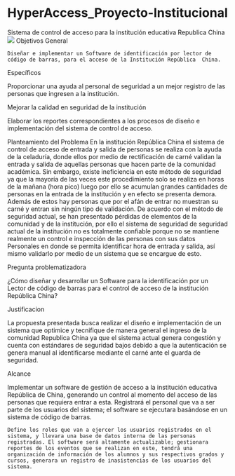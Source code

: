 # HyperAccess_Proyecto-Institucional
Sistema de control de acceso para la institución educativa Republica China
![](http://imgfz.com/i/bHdhtT9.png)
Objetivos
General

	Diseñar e implementar un Software de identificación por lector de código de barras, para el acceso de la Institución República  China.

Específicos

Proporcionar una ayuda al personal de seguridad a un mejor registro de las personas que ingresen a la institución.

Mejorar la calidad en seguridad de la institución 

Elaborar los reportes correspondientes a los procesos de diseño e implementación del sistema de control de acceso.

Planteamiento del Problema
En la institución República  China el sistema de control de acceso de entrada y salida de personas se realiza con la ayuda de la celaduría, donde ellos por medio de rectificación de carné validan la entrada y salida de aquellas personas que hacen parte de la comunidad académica. Sin embargo, existe ineficiencia en este método de seguridad ya que la mayoría de las veces este procedimiento solo se realiza en horas de la mañana (hora pico) luego por ello se acumulan grandes cantidades de personas en la entrada de la institución y en efecto se presenta demora. Además de estos hay personas que por el afán de entrar no muestran su carné y entran sin ningún tipo de validación.
De acuerdo con el método de seguridad actual, se han presentado pérdidas de elementos de la comunidad y de la institución, por ello el sistema de seguridad de seguridad actual de la institución no es totalmente confiable porque no se mantiene realmente un control e inspección de las personas con sus datos Personales en donde se permita identificar hora de entrada y salida, así mismo validarlo por medio de un sistema que se encargue de esto. 

Pregunta problematizadora

¿Cómo diseñar y desarrollar un Software para la identificación por un Lector de código de barras para el control de acceso de la institución República China?

Justificacion

La propuesta presentada busca realizar el diseño e implementación de un sistema que optimice y tecnifique de manera general el ingreso de la comunidad Republica  China ya que el sistema actual genera congestión y cuenta con estándares de seguridad bajos debido a que la autenticación se genera manual al identificarse mediante el carné ante el guarda de seguridad.

Alcance

Implementar un software de gestión de acceso a la institución educativa República de China, generando un control al momento del acceso de las personas que requiera entrar a esta. Registrará el personal que va a ser parte de los usuarios del sistema; el software se ejecutara basándose en un sistema de código de barras.

	Define los roles que van a ejercer los usuarios registrados en el sistema, y llevara una base de datos interna de las personas registradas. El software será altamente actualizable; gestionara reportes de los eventos que se realizan en este, tendrá una organización de información de los alumnos y sus respectivos grados y cursos, generara un registro de inasistencias de los usuarios del sistema.
  

